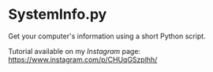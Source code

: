 # SystemInfo.py
Get your computer's information using a short Python script.

Tutorial available on my *Instagram* page: https://www.instagram.com/p/CHUqGSzplhh/
